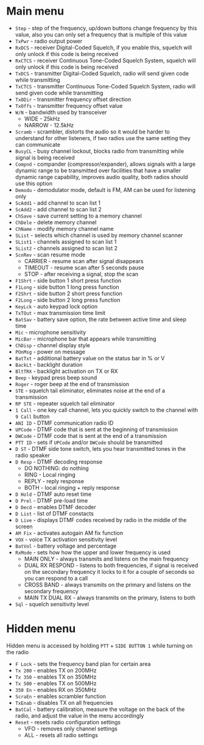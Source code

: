 # Main menu
* `Step` - step of the frequency, up/down buttons change frequency by this value, also you can only set a frequency that is multiple of this value
* `TxPwr` - radio output power
* `RxDCS` - receiver Digital-Coded Squelch, if you enable this, squelch will only unlock if this code is being received
* `RxCTCS` - receiver Continuous Tone-Coded Squelch System, squelch will only unlock if this code is being received
* `TxDCS` - transmitter Digital-Coded Squelch, radio will send given code while transmitting
* `TxCTCS` - transmitter Continuous Tone-Coded Squelch System, radio will send given code while transmitting
* `TxODir` - transmitter frequency offset direction
* `TxOffs` - transmitter frequency offset value
* `W/N` - bandwidth used by transceiver
  * WIDE - 25kHz
  * NARROW - 12.5kHz
* `Scramb` - scrambler, distorts the audio so it would be harder to understand for other listeners, if two radios use the same setting they can communicate
* `BusyCL` - busy channel lockout, blocks radio from transmitting while signal is being received
* `Compnd` - compander (compressor/expander), allows signals with a large dynamic range to be transmitted over facilities that have a smaller dynamic range capability, improves audio quality, both radios should use this option
* `Demodu` - demodulator mode, default is FM, AM can be used for listening only
* `ScAdd1` - add channel to scan list 1
* `ScAdd2` - add channel to scan list 2
* `ChSave` - save current setting to a memory channel
* `ChDele` - delete memory channel
* `ChName` - modify memory channel name
* `SList` - selects which channel is used by memory channel scanner
* `SList1` - channels assigned to scan list 1
* `SList2` - channels assigned to scan list 2
* `ScnRev` - scan resume mode
  * CARRIER - resume scan after signal disappears
  * TIMEOUT - resume scan after 5 seconds pause
  * STOP - after receiving a signal, stop the scan
* `F1Shrt` - side button 1 short press function
* `F1Long` - side button 1 long press function
* `F2Shrt` - side button 2 short press function
* `F2Long` - side button 2 long press function
* `KeyLck` - auto keypad lock option
* `TxTOut` - max transmission time limit
* `BatSav` - battery save option, the rate between active time and sleep time
* `Mic` - microphone sensitivity
* `MicBar` - microphone bar that appears while transmitting
* `ChDisp` - channel display style
* `POnMsg` - power on message
* `BatTxt` - additional battery value on the status bar in % or V
* `BackLt` - backlight duration
* `BltTRX` - backlight activation on TX or RX
* `Beep` - keypad press beep sound
* `Roger` - roger beep at the end of transmission
* `STE` - squelch tail eliminator, eliminates noise at the end of a transmission
* `RP STE` - repeater squelch tail eliminator
* `1 Call` - one key call channel, lets you quickly switch to the channel with `9 Call` button
* `ANI ID` - DTMF communication radio ID
* `UPCode` - DTMF code that is sent at the beginning of transmission
* `DWCode` - DTMF code that is sent at the end of a transmission
* `PTT ID` - sets if `UPCode` and/or `DWCode` should be transmitted
* `D ST` - DTMF side tone switch, lets you hear transmitted tones in the radio speaker
* `D Resp` - DTMF decoding response 
  * DO NOTHING: do nothing
  * RING - Local ringing
  * REPLY - reply response
  * BOTH - local ringing + reply response
* `D Hold` - DTMF auto reset time
* `D Prel` - DTMF pre-load time
* `D Decd` - enables DTMF decoder
* `D List` - list of DTMF constacts
* `D Live` - displays DTMF codes received by radio in the middle of the screen
* `AM Fix` - activates autogain AM fix function
* `VOX` - voice TX activation sensitivity level
* `BatVol` - battery voltage and percentage
* `RxMode` - sets how how the upper and lower frequency is used
  * MAIN ONLY - always transmits and listens on the main frequency 
  * DUAL RX RESPOND - listens to both frequencies, if signal is received on the secondary frequency it locks to it for a couple of seconds so you can respond to a call
  * CROSS BAND - always transmits on the primary and listens on the secondary frequency
  * MAIN TX DUAL RX - always transmits on the primary, listens to both
* `Sql` - squelch sensitivity level

# Hidden menu

Hidden menu is accessed by holding `PTT` + `SIDE BUTTON 1` while turning on the radio

* `F Lock` - sets the frequency band plan for certain area
* `Tx 200` - enables TX on 200MHz
* `Tx 350` - enables TX on 350MHz
* `Tx 500` - enables TX on 500MHz
* `350 En` - enables RX on 350MHz
* `ScraEn` - enables scrambler function
* `TxEnab` - disables TX on all frequencies
* `BatCal` - battery calibration, measure the voltage on the back of the radio, and adjust the value in the menu accordingly
* `Reset` - resets radio configuration settings
  * VFO - removes only channel settings
  * ALL - resets all radio settings